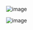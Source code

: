 ![image](https://github.com/jeuneseven/ReadingNotes/assets/8426758/91be4ddf-3b5c-43ad-80db-12e82b8618cd)

![image](https://github.com/jeuneseven/ReadingNotes/assets/8426758/4cd34f95-9902-444d-8ea6-fc0d96bc6ca5)

